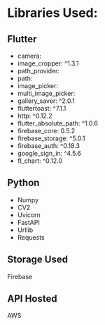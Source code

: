 
# Libraries Used:

## Flutter
* camera:
* image_cropper: ^1.3.1
* path_provider:
* path:
* image_picker:
* multi_image_picker:
* gallery_saver: ^2.0.1
* fluttertoast: ^7.1.1
* http: ^0.12.2
* flutter_absolute_path: ^1.0.6
* firebase_core: 0.5.2
* firebase_storage: ^5.0.1
* firebase_auth: ^0.18.3
* google_sign_in: ^4.5.6
* fl_chart: ^0.12.0


## Python

* Numpy
* CV2
* Uvicorn
* FastAPI
* Urllib
* Requests


## Storage Used
Firebase

## API Hosted
AWS

